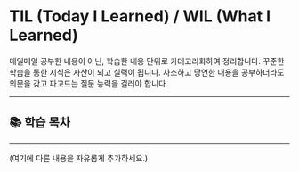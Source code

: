 # TIL (Today I Learned) / WIL (What I Learned)

매일매일 공부한 내용이 아닌, 학습한 내용 단위로 카테고리화하여 정리합니다.
꾸준한 학습을 통한 지식은 자산이 되고 실력이 됩니다.
사소하고 당연한 내용을 공부하더라도 의문을 갖고 파고드는 질문 능력을 길러야 합니다.

---

## 📚 학습 목차

---

(여기에 다른 내용을 자유롭게 추가하세요.)
